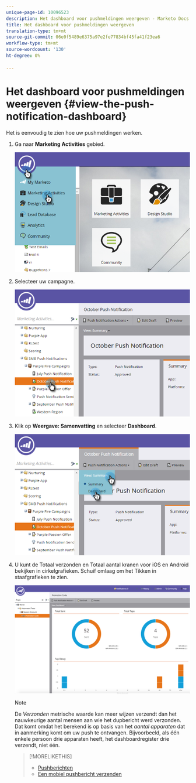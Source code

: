 ```yaml
---
unique-page-id: 10096523
description: Het dashboard voor pushmeldingen weergeven - Marketo Docs - Productdocumentatie
title: Het dashboard voor pushmeldingen weergeven
translation-type: tm+mt
source-git-commit: 06e0f5489e6375a97e2fe77834bf45fa41f23ea6
workflow-type: tm+mt
source-wordcount: '130'
ht-degree: 0%

---
```



# Het dashboard voor pushmeldingen weergeven {#view-the-push-notification-dashboard}

Het is eenvoudig te zien hoe uw pushmeldingen werken.

1. Ga naar **Marketing Activities** gebied.

   ![](assets/image2015-12-11-12-3a57-3a48.png)

1. Selecteer uw campagne.

   ![](assets/image2015-12-11-13-3a1-3a56.png)

1. Klik op **Weergave: Samenvatting** en selecteer **Dashboard**.

   ![](assets/image2015-12-11-13-3a4-3a23.png)

1. U kunt de Totaal verzonden en Totaal aantal kranen voor iOS en Android bekijken in cirkelgrafieken. Schuif omlaag om het Tikken in staafgrafieken te zien.

   ![](assets/image2015-12-15-15-3a23-3a47.png)

   >[!NOTE]
   >
   >De _Verzonden_ metrische waarde kan meer wijzen verzendt dan het nauwkeurige aantal mensen aan wie het dupbericht werd verzonden. Dat komt omdat het berekend is op basis van het *aantal apparaten* dat in aanmerking komt om uw push te ontvangen. Bijvoorbeeld, als één enkele persoon drie apparaten heeft, het dashboardregister drie verzendt, niet één.

   >[!MORELIKETHIS]
   >
   >* [Pushberichten](/help/marketo/product-docs/mobile-marketing/push-notifications/understanding-push-notifications.md)
   >* [Een mobiel pushbericht verzenden](/help/marketo/product-docs/mobile-marketing/push-notifications/send-a-mobile-push-notification.md)

